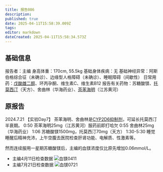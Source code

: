 ```yaml
---
title: 报告086
description: 
published: true
date: 2025-04-11T15:58:39.009Z
tags: 
editor: markdown
dateCreated: 2025-04-11T15:58:34.573Z
---
```


## 基础信息
报告者：主编
身高体重：170cm, 55.5kg
基础身体疾病：无
基础神经异常：阿斯伯格综合征（未确诊）、边缘型人格障碍（未确诊）、睡眠障碍（间歇性）
日常用药：[戊酸雌二醇](/drug/E2/)、环丙孕酮、维生素C、维生素B12
报告有关药物：苏糖酸镁、[托莫西汀](/drug/ATX/)（天方）、舍曲林（华海药业）、[茶苯海明](/drug/%E8%8C%B6%E7%A2%B1%E7%B1%BB%E8%8D%AF%E7%89%A9/#%E8%8C%B6%E8%8B%AF%E6%B5%B7%E6%98%8E%EF%BC%88Dimenhydrinate%EF%BC%89)（江苏黄河）

## 原报告
2024.7.21
【实验Day7】
茶苯海明、舍曲林是[CYP2D6抑制剂](/t/cyp2d6抑制剂)，可延长托莫西汀半衰期。
0:50 茶苯海明25mg（江苏黄河）服药前即打哈欠
0:55 舍曲林25mg（华海药业）
1:06 苏糖酸镁1500mg，托莫西汀70mg（天方）
1:30-5:30 睡觉
睡醒后精神充沛，上午空腹去医院检查肝肾功能、电解质、性激素等。

然而连续服用一星期苏糖酸镁后，主编的血镁浓度仅比原先增加0.06mmol/L。
- 主编4月11日检查数据 ![血镁0411](/imgs/血镁0411.jpg)
- 主编7月21日检查数据 ![血镁0721](/imgs/血镁0721.jpg)
